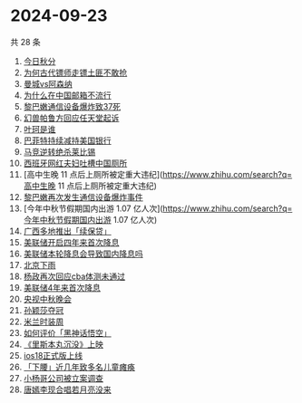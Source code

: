 # 2024-09-23

共 28 条

<!-- BEGIN ZHIHUSEARCH -->
<!-- 最后更新时间 Mon Sep 23 2024 23:12:00 GMT+0800 (China Standard Time) -->
1. [今日秋分](https://www.zhihu.com/search?q=今日秋分)
1. [为何古代镖师走镖土匪不敢抢](https://www.zhihu.com/search?q=为何古代镖师走镖土匪不敢抢)
1. [曼城vs阿森纳](https://www.zhihu.com/search?q=曼城vs阿森纳)
1. [为什么在中国邮箱不流行](https://www.zhihu.com/search?q=为什么在中国邮箱不流行)
1. [黎巴嫩通信设备爆炸致37死](https://www.zhihu.com/search?q=黎巴嫩通信设备爆炸致37死)
1. [幻兽帕鲁方回应任天堂起诉](https://www.zhihu.com/search?q=幻兽帕鲁方回应任天堂起诉)
1. [叶珂是谁](https://www.zhihu.com/search?q=叶珂是谁)
1. [巴菲特持续减持美国银行](https://www.zhihu.com/search?q=巴菲特持续减持美国银行)
1. [马竞逆转绝杀莱比锡](https://www.zhihu.com/search?q=马竞逆转绝杀莱比锡)
1. [西班牙网红夫妇吐槽中国厕所](https://www.zhihu.com/search?q=西班牙网红夫妇吐槽中国厕所)
1. [高中生晚 11 点后上厕所被定重大违纪](https://www.zhihu.com/search?q=高中生晚 11 点后上厕所被定重大违纪)
1. [黎巴嫩再次发生通信设备爆炸事件](https://www.zhihu.com/search?q=黎巴嫩再次发生通信设备爆炸事件)
1. [今年中秋节假期国内出游 1.07 亿人次](https://www.zhihu.com/search?q=今年中秋节假期国内出游 1.07 亿人次)
1. [广西多地推出「续保贷」](https://www.zhihu.com/search?q=广西多地推出「续保贷」)
1. [美联储开启四年来首次降息](https://www.zhihu.com/search?q=美联储开启四年来首次降息)
1. [美联储本轮降息会导致国内降息吗](https://www.zhihu.com/search?q=美联储本轮降息会导致国内降息吗)
1. [北京下雨](https://www.zhihu.com/search?q=北京下雨)
1. [杨政再次回应cba体测未通过](https://www.zhihu.com/search?q=杨政再次回应cba体测未通过)
1. [美联储4年来首次降息](https://www.zhihu.com/search?q=美联储4年来首次降息)
1. [央视中秋晚会](https://www.zhihu.com/search?q=央视中秋晚会)
1. [孙颖莎夺冠](https://www.zhihu.com/search?q=孙颖莎夺冠)
1. [米兰时装周](https://www.zhihu.com/search?q=米兰时装周)
1. [如何评价「黑神话悟空」](https://www.zhihu.com/search?q=如何评价「黑神话悟空」)
1. [《里斯本丸沉没》上映](https://www.zhihu.com/search?q=《里斯本丸沉没》上映)
1. [ios18正式版上线](https://www.zhihu.com/search?q=ios18正式版上线)
1. [「下腰」近几年致多名儿童瘫痪](https://www.zhihu.com/search?q=「下腰」近几年致多名儿童瘫痪)
1. [小杨哥公司被立案调查](https://www.zhihu.com/search?q=小杨哥公司被立案调查)
1. [唐嫣李现合唱若月亮没来](https://www.zhihu.com/search?q=唐嫣李现合唱若月亮没来)
<!-- END ZHIHUSEARCH -->
